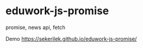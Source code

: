 # eduwork-js-promise
promise, news api, fetch

Demo https://sekerilek.github.io/eduwork-js-promise/
